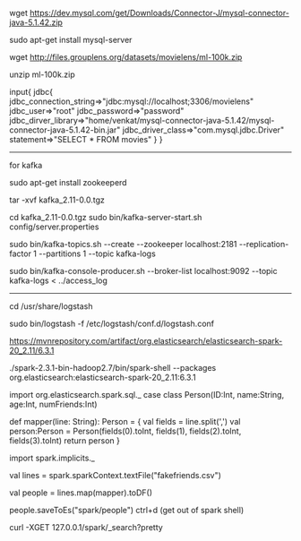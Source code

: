 wget https://dev.mysql.com/get/Downloads/Connector-J/mysql-connector-java-5.1.42.zip

sudo apt-get install mysql-server

wget http://files.grouplens.org/datasets/movielens/ml-100k.zip

unzip ml-100k.zip


input{
	jdbc{
		jdbc_connection_string=>"jdbc:mysql://localhost;3306/movielens"
		jdbc_user=>"root"
		jdbc_password=>"password"
		jdbc_dirver_library=>"home/venkat/mysql-connector-java-5.1.42/mysql-connector-java-5.1.42-bin.jar"
		jdbc_driver_class=>"com.mysql.jdbc.Driver"
		statement=>"SELECT * FROM movies"
	}
}


************************

for kafka

sudo apt-get install zookeeperd

tar -xvf kafka_2.11-0.0.tgz

cd kafka_2.11-0.0.tgz
sudo bin/kafka-server-start.sh config/server.properties

sudo bin/kafka-topics.sh --create --zookeeper localhost:2181 --replication-factor 1 --partitions 1 --topic kafka-logs

sudo bin/kafka-console-producer.sh --broker-list localhost:9092 --topic kafka-logs < ../access_log

************************
cd /usr/share/logstash

sudo bin/logstash -f /etc/logstash/conf.d/logstash.conf


https://mvnrepository.com/artifact/org.elasticsearch/elasticsearch-spark-20_2.11/6.3.1


./spark-2.3.1-bin-hadoop2.7/bin/spark-shell --packages org.elasticsearch:elasticsearch-spark-20_2.11:6.3.1


import org.elasticsearch.spark.sql._
case class Person(ID:Int, name:String, age:Int, numFriends:Int)

def mapper(line: String): Person = {
	val fields = line.split(',')
	val person:Person = Person(fields(0).toInt, fields(1), fields(2).toInt, fields(3).toInt)
	return person
}

import spark.implicits._

val lines = spark.sparkContext.textFile("fakefriends.csv")

val people = lines.map(mapper).toDF()

people.saveToEs("spark/people")
ctrl+d (get out of spark shell)

curl -XGET 127.0.0.1/spark/_search?pretty

